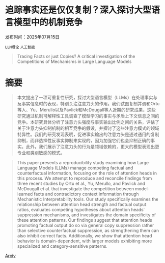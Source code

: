 # 追踪事实还是仅仅复制？深入探讨大型语言模型中的机制竞争

发布时间：2025年07月15日

`LLM理论` `人工智能`

> Tracing Facts or just Copies? A critical investigation of the Competitions of Mechanisms in Large Language Models

# 摘要

> 本文提出了一项可重复性研究，探讨大型语言模型（LLMs）在处理事实与反事实信息时的表现，特别关注注意力头的作用。我们试图复制并调和Ortu等人、Yu、Merullo以及Pavlick和McDougall等人近期的研究成果，这些研究通过机制可解释性工具调查了模型学习的事实与矛盾上下文信息之间的竞争。本研究具体分析了注意力头强度与事实输出比例之间的关系，评估了关于注意力头抑制机制的相互竞争的假设，并探讨了这些注意力模式的领域特异性。我们的研究发现表明，促进事实输出的注意力头是通过通用的复制抑制，而非选择性反事实抑制来实现的，因为加强它们也会抑制正确的事实。此外，我们展示了注意力头的行为是领域依赖的，更大的模型表现出更专业和类别敏感的模式。

> This paper presents a reproducibility study examining how Large Language Models (LLMs) manage competing factual and counterfactual information, focusing on the role of attention heads in this process. We attempt to reproduce and reconcile findings from three recent studies by Ortu et al., Yu, Merullo, and Pavlick and McDougall et al. that investigate the competition between model-learned facts and contradictory context information through Mechanistic Interpretability tools. Our study specifically examines the relationship between attention head strength and factual output ratios, evaluates competing hypotheses about attention heads' suppression mechanisms, and investigates the domain specificity of these attention patterns. Our findings suggest that attention heads promoting factual output do so via general copy suppression rather than selective counterfactual suppression, as strengthening them can also inhibit correct facts. Additionally, we show that attention head behavior is domain-dependent, with larger models exhibiting more specialized and category-sensitive patterns.

[Arxiv](https://arxiv.org/abs/2507.11809)